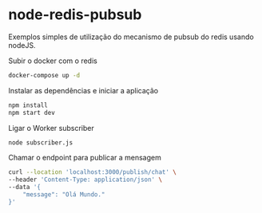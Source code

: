 # node-redis-pubsub

Exemplos simples de utilização do mecanismo de pubsub do redis usando nodeJS.


Subir o docker com o redis
```sh
docker-compose up -d
```

Instalar as dependências e iniciar a aplicação
```sh
npm install
npm start dev
```

Ligar o Worker subscriber

```sh
node subscriber.js
```

Chamar o endpoint para publicar a mensagem

```sh
curl --location 'localhost:3000/publish/chat' \
--header 'Content-Type: application/json' \
--data '{
    "message": "Olá Mundo."
}'

```